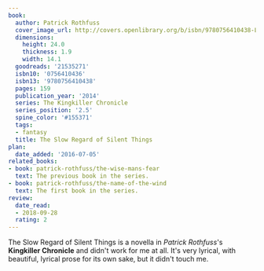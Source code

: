 ```yaml
---
book:
  author: Patrick Rothfuss
  cover_image_url: http://covers.openlibrary.org/b/isbn/9780756410438-L.jpg
  dimensions:
    height: 24.0
    thickness: 1.9
    width: 14.1
  goodreads: '21535271'
  isbn10: '0756410436'
  isbn13: '9780756410438'
  pages: 159
  publication_year: '2014'
  series: The Kingkiller Chronicle
  series_position: '2.5'
  spine_color: '#155371'
  tags:
  - fantasy
  title: The Slow Regard of Silent Things
plan:
  date_added: '2016-07-05'
related_books:
- book: patrick-rothfuss/the-wise-mans-fear
  text: The previous book in the series.
- book: patrick-rothfuss/the-name-of-the-wind
  text: The first book in the series.
review:
  date_read:
  - 2018-09-28
  rating: 2
---
```


The Slow Regard of Silent Things is a novella in *Patrick Rothfuss*'s **Kingkiller Chronicle** and didn't work for me at all. It's very lyrical, with beautiful, lyrical prose for its own sake, but it didn't touch me.
